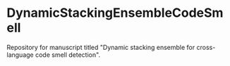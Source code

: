 # DynamicStackingEnsembleCodeSmell
 
Repository for manuscript titled "Dynamic stacking ensemble for cross-language code smell detection".
